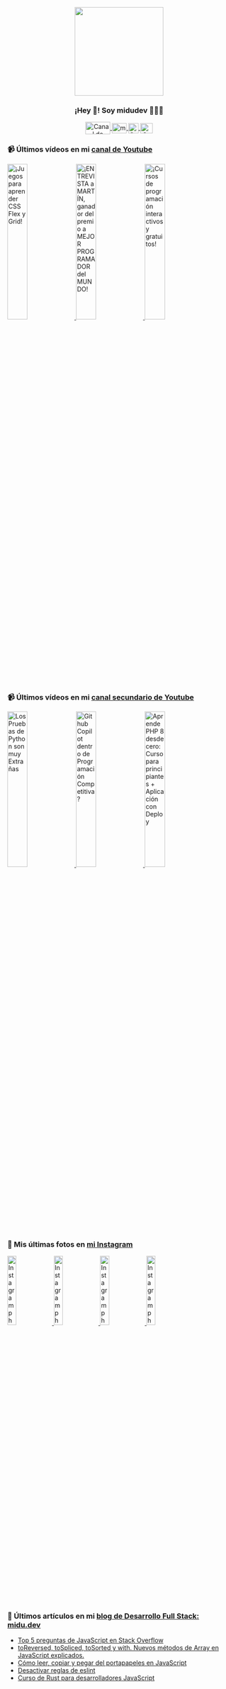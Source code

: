 <p align="center" width="300">
   <img align="center" width="200" src="https://user-images.githubusercontent.com/1561955/106762302-fda9de00-6635-11eb-99be-3ef744e60c0e.png" />
   <h3 align="center">¡Hey 👋! Soy midudev 👨🏻‍💻</h3>
</p>

<p align="center">
   <a href="https://twitch.tv/midudev" target="blank">
    <img align="center" src="https://upload.wikimedia.org/wikipedia/commons/c/ce/Twitch_logo_2019.svg" alt="Canal de Twitch de midudev" height="28px" width="56px" />
  </a>
  <span style="width: 8px;"> </span>
   <a href="https://youtube.com/midudev" target="blank">
    <img align="center" src="https://upload.wikimedia.org/wikipedia/commons/0/09/YouTube_full-color_icon_%282017%29.svg" alt="midudev" height="23px" width="33px" />
  </a>
  <span style="width: 8px;"> </span>
  <a href="https://instagram.com/midu.dev" target="blank">
    <img align="center" src="https://upload.wikimedia.org/wikipedia/commons/e/e7/Instagram_logo_2016.svg" alt="Canal de Instagram de midu.dev" height="23px" width="23px" />
  </a>
  <span style="width: 8px;"> </span>
  <a href="https://twitter.com/midudev" target="blank">
    <img align="center" src="https://upload.wikimedia.org/wikipedia/commons/thumb/6/6f/Logo_of_Twitter.svg/2491px-Logo_of_Twitter.svg.png" alt="Canal de Twitter de midudev" height="23px" width="28px" />
  </a>
</p>

### 📹 Últimos vídeos en mi [canal de Youtube](https://youtube.com/midudev?sub_confirmation=1)

<a href='https://youtu.be/J60YlqxWPXI' target='_blank'>
  <img width='30%' src='https://img.youtube.com/vi/J60YlqxWPXI/mqdefault.jpg' alt='¡Juegos para aprender CSS Flex y Grid!' />
</a>
<a href='https://youtu.be/GD36Qfn3GRo' target='_blank'>
  <img width='30%' src='https://img.youtube.com/vi/GD36Qfn3GRo/mqdefault.jpg' alt='¡ENTREVISTA a MARTÍN, ganador del premio a MEJOR PROGRAMADOR del MUNDO!' />
</a>
<a href='https://youtu.be/iZ3jEMS0a9o' target='_blank'>
  <img width='30%' src='https://img.youtube.com/vi/iZ3jEMS0a9o/mqdefault.jpg' alt='¡Cursos de programación interactivos y gratuitos!' />
</a>

### 📹 Últimos vídeos en mi [canal secundario de Youtube](https://youtube.com/midulive?sub_confirmation=1)

<a href='https://youtu.be/cB15kyzo0EM' target='_blank'>
  <img width='30%' src='https://img.youtube.com/vi/cB15kyzo0EM/mqdefault.jpg' alt='Los Pruebas de Python son muy Extrañas' />
</a>
<a href='https://youtu.be/7OusjUDzKZ4' target='_blank'>
  <img width='30%' src='https://img.youtube.com/vi/7OusjUDzKZ4/mqdefault.jpg' alt='Github Copilot dentro de Programación Competitiva?' />
</a>
<a href='https://youtu.be/BcGAPkjt_IE' target='_blank'>
  <img width='30%' src='https://img.youtube.com/vi/BcGAPkjt_IE/mqdefault.jpg' alt='Aprende PHP 8 desde cero: Curso para principiantes + Aplicación con Deploy' />
</a>

### 📸 Mis últimas fotos en [mi Instagram](https://instagram.com/midu.dev)

<a href='https://instagram.com/p/C0CN7G_tqtL' target='_blank'>
  <img width='20%' src='https://instagram.ffab2-1.fna.fbcdn.net/v/t51.29350-15/404570989_310584011839619_4181433579164759611_n.jpg?stp=dst-jpg_e15_fr_p1080x1080&_nc_ht=instagram.ffab2-1.fna.fbcdn.net&_nc_cat=111&_nc_ohc=sPgIMUq8YxsAb675-FF&edm=APU89FABAAAA&ccb=7-5&oh=00_AfBbaNtnf8FoARdwI-pM6f8DHSUTKIK3GsLtKBIw41E6CA&oe=6610FB9D&_nc_sid=bc0c2c' alt='Instagram photo' />
</a>
<a href='https://instagram.com/p/C5WL3a9tQEN' target='_blank'>
  <img width='20%' src='https://instagram.ffab2-1.fna.fbcdn.net/v/t39.30808-6/434726408_18225168097277303_8030611068180433914_n.jpg?stp=dst-jpg_e15&_nc_ht=instagram.ffab2-1.fna.fbcdn.net&_nc_cat=1&_nc_ohc=edCJO6J0eXUAb7uXjCr&edm=APU89FAAAAAA&ccb=7-5&oh=00_AfDuuK78xGRG0EqOGC7yqXaZRazNrX2fr81giG9XpYk_aQ&oe=6614D81A&_nc_sid=bc0c2c' alt='Instagram photo' />
</a>
<a href='https://instagram.com/p/C5TgXYOsM-I' target='_blank'>
  <img width='20%' src='https://instagram.ffab2-1.fna.fbcdn.net/v/t51.29350-15/434151383_1422205528395049_5599808269585944800_n.jpg?stp=dst-jpg_e15_fr_p1080x1080&_nc_ht=instagram.ffab2-1.fna.fbcdn.net&_nc_cat=101&_nc_ohc=pHjMw3XBsmUAb4mJcMh&edm=APU89FABAAAA&ccb=7-5&oh=00_AfCCapQ_anRu9vNsiIsYamDrxqFRjGIxTvlzjj0g9WBoHw&oe=6610D9EF&_nc_sid=bc0c2c' alt='Instagram photo' />
</a>
<a href='https://instagram.com/p/C5Q1t5WNUbE' target='_blank'>
  <img width='20%' src='https://instagram.ffab2-1.fna.fbcdn.net/v/t51.29350-15/434874125_275769712245176_7297728125803210942_n.jpg?stp=dst-jpg_e15&_nc_ht=instagram.ffab2-1.fna.fbcdn.net&_nc_cat=108&_nc_ohc=yud8oZe-OKQAb4TdVOz&edm=APU89FABAAAA&ccb=7-5&oh=00_AfB9G54gG3yO3nliC45xXQSuZxdLzW7g5oSVzVXYQ5rMuQ&oe=6610D5F4&_nc_sid=bc0c2c' alt='Instagram photo' />
</a>

### 📝 Últimos artículos en mi [blog de Desarrollo Full Stack: midu.dev](https://midu.dev)
- [Top 5 preguntas de JavaScript en Stack Overflow](https://midu.dev/top-5-preguntas-javascript-stack-overflow/)
- [toReversed, toSpliced, toSorted y with. Nuevos métodos de Array en JavaScript explicados.](https://midu.dev/to-reversed-to-spliced-to-sorted-with/)
- [Cómo leer, copiar y pegar del portapapeles en JavaScript](https://midu.dev/leer-copiar-pegar-portapapeles-javascript/)
- [Desactivar reglas de eslint](https://midu.dev/desactivar-reglas-eslint/)
- [Curso de Rust para desarrolladores JavaScript](https://midu.dev/rust-para-desarrolladores-javascript/)